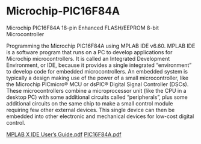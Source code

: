 # Microchip-PIC16F84A
Microchip PIC16F84A 18-pin Enhanced FLASH/EEPROM 8-bit Microcontroller

Programming the Microchip PIC16F84A using MPLAB IDE v6.60. MPLAB IDE is a software program that runs on a PC to develop applications for Microchip microcontrollers. It is called an Integrated Development Environment, or IDE, because it provides a single integrated “environment” to develop code for embedded microcontrollers. An embedded system is typically a design making use of the power of a small microcontroller, like the Microchip PICmicro® MCU or dsPIC® Digital Signal Controller (DSCs). These microcontrollers combine a microprocessor unit (like the CPU in a desktop PC) with some additional circuits called “peripherals”, plus some additional circuits on the same chip to make a small control module requiring few other external devices. This single device can then be embedded into other electronic and mechanical devices for low-cost digital control. 


[MPLAB X IDE User’s Guide.pdf](https://github.com/minelli31/Microchip-PIC16F84A/files/9592697/MPLAB.X.IDE.User.s.Guide.pdf)
[PIC16F84A.pdf](https://github.com/minelli31/Microchip-PIC16F84A/files/9592698/PIC16F84A.pdf)
